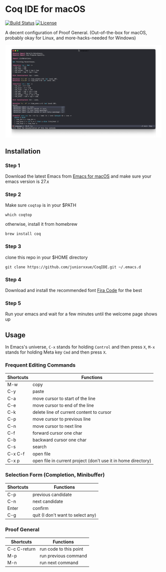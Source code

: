 # Coq IDE for macOS

[![Build Status](https://github.com/juniorxxue/CoqIDE/workflows/CI/badge.svg?branch=main)](https://github.com/juniorxxue/CoqIDE/actions)
[![License](http://img.shields.io/:license-gpl3-blue.svg)](LICENSE)

A decent configuration of Proof General. (Out-of-the-box for macOS, probably okay for Linux, and more-hacks-needed for Windows)

![Screenshot](https://github.com/juniorxxue/xcode-theme/blob/main/images/xcode-dark-theme.png)


## Installation

### Step 1

Download the latest Emacs from [Emacs for macOS](https://emacsformacosx.com) and make sure your emacs version is 27.x

### Step 2

Make sure `coqtop` is in your $PATH

```
which coqtop
```

otherwise, install it from homebrew

```
brew install coq
```

### Step 3

clone this repo in your $HOME directory

```
git clone https://github.com/juniorxxue/CoqIDE.git ~/.emacs.d
```

### Step 4

Download and install the recommended font [Fira Code](https://fonts.google.com/specimen/Fira+Code) for the best

### Step 5

Run your emacs and wait for a few minutes until the welcome page shows up

## Usage

In Emacs's universe, `C-x` stands for holding `Control` and then press `X`, `M-x` stands for holding Meta key `Cmd` and then press `X`.

### Frequent Editing Commands

| Shortcuts | Functions                                                    |
| --------- | ------------------------------------------------------------ |
| M-w       | copy                                                         |
| C-y       | paste                                                        |
| C-a       | move cursor to start of the line                             |
| C-e       | move cursor to end of the line                               |
| C-k       | delete line of current content to cursor                     |
| C-p       | move cursor to previous line                                 |
| C-n       | move cursor to next line                                     |
| C-f       | forward cursor one char                                      |
| C-b       | backward cursor one char                                     |
| C-s       | search                                                       |
| C-x C-f   | open file                                                    |
| C-x p     | open file in current project (don't use it in home directory) |

### Selection Form (Completion, Minibuffer)

| Shortcuts    | Functions                  |
|--------------|----------------------------|
| C-p | previous candidate |
| C-n       | next candidate |
| Enter | confirm |
| C-g | quit (I don't want to select any) |

### Proof General

| Shortcuts    | Functions                  |
|--------------|----------------------------|
| C-c C-return | run code to this point |
| M-p          | run previous command       |
| M-n          | run next command           |
